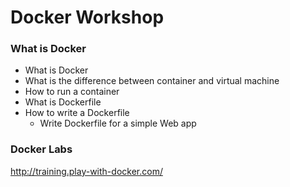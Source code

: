 # Docker Workshop

### What is Docker
- What is Docker
- What is the difference between container and virtual machine
- How to run a container
- What is Dockerfile
- How to write a Dockerfile
	- Write Dockerfile for a simple Web app


### Docker Labs
http://training.play-with-docker.com/